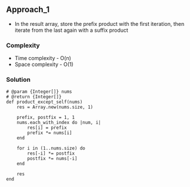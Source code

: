 ## Approach_1
- In the result array, store the prefix product with the first iteration, then iterate from the last again with a suffix product

### Complexity
- Time complexity - O(n)
- Space complexity - O(1)

### Solution
```
# @param {Integer[]} nums
# @return {Integer[]}
def product_except_self(nums)
    res = Array.new(nums.size, 1)

    prefix, postfix = 1, 1
    nums.each_with_index do |num, i|
        res[i] = prefix
        prefix *= nums[i]
    end

    for i in (1..nums.size) do
        res[-i] *= postfix
        postfix *= nums[-i]
    end

    res
end
```
